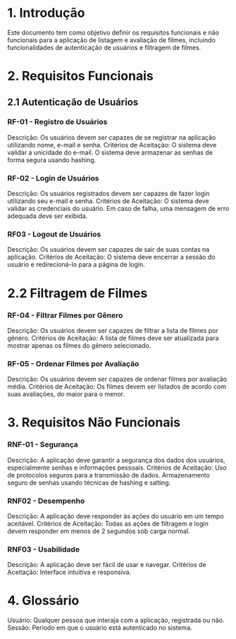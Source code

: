 # 1. Introdução
Este documento tem como objetivo definir os requisitos funcionais e não funcionais para a aplicação de listagem e avaliação de filmes, incluindo funcionalidades de autenticação de usuários e filtragem de filmes.
# 2. Requisitos Funcionais
## 2.1 Autenticação de Usuários
### RF-01 - Registro de Usuários

Descrição: Os usuários devem ser capazes de se registrar na aplicação utilizando nome, e-mail e senha.
Critérios de Aceitação:
O sistema deve validar a unicidade do e-mail.
O sistema deve armazenar as senhas de forma segura usando hashing.

### RF-02 - Login de Usuários

Descrição: Os usuários registrados devem ser capazes de fazer login utilizando seu e-mail e senha.
Critérios de Aceitação:
O sistema deve validar as credenciais do usuário.
Em caso de falha, uma mensagem de erro adequada deve ser exibida.

### RF03 - Logout de Usuários
Descrição: Os usuários devem ser capazes de sair de suas contas na aplicação.
Critérios de Aceitação:
O sistema deve encerrar a sessão do usuário e redirecioná-lo para a página de login.

# 2.2 Filtragem de Filmes
### RF-04 - Filtrar Filmes por Gênero

Descrição: Os usuários devem ser capazes de filtrar a lista de filmes por gênero.
Critérios de Aceitação:
A lista de filmes deve ser atualizada para mostrar apenas os filmes do gênero selecionado.
### RF-05 - Ordenar Filmes por Avaliação

Descrição: Os usuários devem ser capazes de ordenar filmes por avaliação média.
Critérios de Aceitação:
Os filmes devem ser listados de acordo com suas avaliações, do maior para o menor.

# 3. Requisitos Não Funcionais
### RNF-01 - Segurança
Descrição: A aplicação deve garantir a segurança dos dados dos usuários, especialmente senhas e informações pessoais.
Critérios de Aceitação:
Uso de protocolos seguros para a transmissão de dados.
Armazenamento seguro de senhas usando técnicas de hashing e salting.

### RNF02 - Desempenho
Descrição: A aplicação deve responder às ações do usuário em um tempo aceitável.
Critérios de Aceitação:
Todas as ações de filtragem e login devem responder em menos de 2 segundos sob carga normal.

### RNF03 - Usabilidade
Descrição: A aplicação deve ser fácil de usar e navegar.
Critérios de Aceitação:
Interface intuitiva e responsiva.
# 4. Glossário
Usuário: Qualquer pessoa que interaja com a aplicação, registrada ou não.
Sessão: Período em que o usuário está autenticado no sistema.